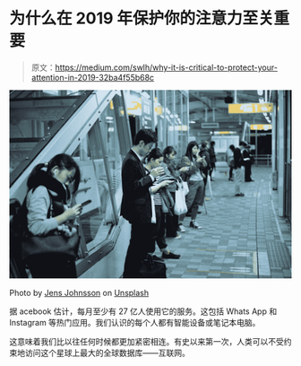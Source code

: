 # 为什么在 2019 年保护你的注意力至关重要

> 原文：<https://medium.com/swlh/why-it-is-critical-to-protect-your-attention-in-2019-32ba4f55b68c>

![](img/cb89612ede86723e048c4a71105d9e42.png)

Photo by [Jens Johnsson](https://unsplash.com/@jens_johnsson?utm_source=medium&utm_medium=referral) on [Unsplash](https://unsplash.com?utm_source=medium&utm_medium=referral)

据 acebook 估计，每月至少有 27 亿人使用它的服务。这包括 Whats App 和 Instagram 等热门应用。我们认识的每个人都有智能设备或笔记本电脑。

这意味着我们比以往任何时候都更加紧密相连。有史以来第一次，人类可以不受约束地访问这个星球上最大的全球数据库——互联网。